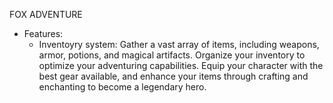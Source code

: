 FOX ADVENTURE

* Features:
  - Inventoyry system:  Gather a vast array of items, including weapons, armor, potions, and magical artifacts. Organize your inventory to optimize your adventuring capabilities. Equip your character with the best gear available, and enhance your items through crafting and enchanting to become a legendary hero.
